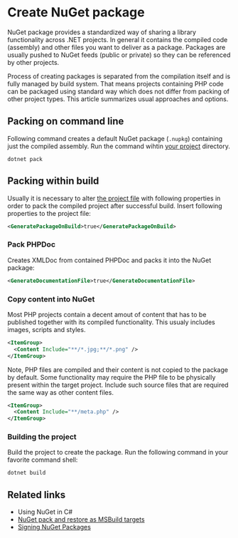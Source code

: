 # Create NuGet package

NuGet package provides a standardized way of sharing a library functionality across .NET projects. In general it contains the compiled code (assembly) and other files you want to deliver as a package. Packages are usually pushed to NuGet feeds (public or private) so they can be referenced by other projects.

Process of creating packages is separated from the compilation itself and is fully managed by build system. That means projects containing PHP code can be packaged using standard way which does not differ from packing of other project types. This article summarizes usual approaches and options.

## Packing on command line

Following command creates a default NuGet package (`.nupkg`) containing just the compiled assembly. Run the command wihtin [your project](/php/msbuild) directory.

```shell
dotnet pack
```

## Packing within build

Usually it is necessary to alter [the project file](/php/msbuild) with following properties in order to pack the compiled project after successful build. Insert following properties to the project file:

```xml
<GeneratePackageOnBuild>true</GeneratePackageOnBuild>
```

### Pack PHPDoc

Creates XMLDoc from contained PHPDoc and packs it into the NuGet package:
```xml
<GenerateDocumentationFile>true</GenerateDocumentationFile>
```

### Copy content into NuGet

Most PHP projects contain a decent amout of content that has to be published together with its compiled functionality. This usualy includes images, scripts and styles.

```xml
<ItemGroup>
  <Content Include="**/*.jpg;**/*.png" />
</ItemGroup>
```

Note, PHP files are compiled and their content is not copied to the package by default. Some functionality may require the PHP file to be physically present within the target project. Include such source files that are required the same way as other content files.

```xml
<ItemGroup>
  <Content Include="**/meta.php" />
</ItemGroup>
```

### Building the project

Build the project to create the package. Run the following command in your favorite command shell:

```shell
dotnet build
```

## Related links

- Using NuGet in C#
- [NuGet pack and restore as MSBuild targets](https://docs.microsoft.com/en-us/nuget/reference/msbuild-targets)
- [Signing NuGet Packages](https://docs.microsoft.com/en-us/nuget/create-packages/sign-a-package)